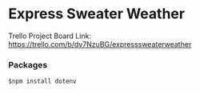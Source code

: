 # Express Sweater Weather

Trello Project Board Link: https://trello.com/b/dv7NzuBG/expresssweaterweather


### Packages
`$npm install dotenv`
